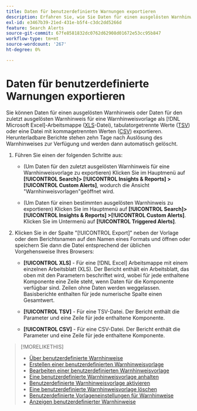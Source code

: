 ```yaml
---
title: Daten für benutzerdefinierte Warnungen exportieren
description: Erfahren Sie, wie Sie Daten für einen ausgelösten Warnhinweis in eine Datei exportieren.
exl-id: e3467b39-21ed-431e-b5f4-c3dc2dd5266d
feature: Search Alerts
source-git-commit: 67fe8581832dc0762d62908d01672e53cc95b847
workflow-type: tm+mt
source-wordcount: '267'
ht-degree: 0%

---
```


# Daten für benutzerdefinierte Warnungen exportieren

Sie können Daten für einen ausgelösten Warnhinweis oder Daten für den zuletzt ausgelösten Warnhinweis für eine Warnhinweisvorlage als [!DNL Microsoft Excel]-Arbeitsmappe ([XLS](/help/search-social-commerce/glossary.md#w-x)-Datei), tabulatorgetrennte Werte ([TSV](/help/search-social-commerce/glossary.md#s-t)) oder eine Datei mit kommagetrennten Werten ([CSV](/help/search-social-commerce/glossary.md#c-d)) exportieren. Herunterladbare Berichte stehen zehn Tage nach Auslösung des Warnhinweises zur Verfügung und werden dann automatisch gelöscht.

1. Führen Sie einen der folgenden Schritte aus:

   * (Um Daten für den zuletzt ausgelösten Warnhinweis für eine Warnhinweisvorlage zu exportieren) Klicken Sie im Hauptmenü auf **[!UICONTROL Search]> [!UICONTROL Insights & Reports] >[!UICONTROL Custom Alerts]**, wodurch die Ansicht &quot;Warnhinweisvorlagen&quot;geöffnet wird.

   * (Um Daten für einen bestimmten ausgelösten Warnhinweis zu exportieren) Klicken Sie im Hauptmenü auf **[!UICONTROL Search]> [!UICONTROL Insights & Reports] >[!UICONTROL Custom Alerts]**. Klicken Sie im Untermenü auf **[!UICONTROL Triggered Alerts]**.

1. Klicken Sie in der Spalte &quot;[!UICONTROL Export]&quot; neben der Vorlage oder dem Berichtsnamen auf den Namen eines Formats und öffnen oder speichern Sie dann die Datei entsprechend der üblichen Vorgehensweise Ihres Browsers:

   * **[!UICONTROL XLS]** - Für eine [!DNL Excel] Arbeitsmappe mit einem einzelnen Arbeitsblatt (XLS). Der Bericht enthält ein Arbeitsblatt, das oben mit den Parametern beschriftet wird, wobei für jede enthaltene Komponente eine Zeile steht, wenn Daten für die Komponente verfügbar sind. Zeilen ohne Daten werden weggelassen. Basisberichte enthalten für jede numerische Spalte einen Gesamtwert.

   * **[!UICONTROL TSV]** - Für eine TSV-Datei. Der Bericht enthält die Parameter und eine Zeile für jede enthaltene Komponente.

   * **[!UICONTROL CSV]** - Für eine CSV-Datei. Der Bericht enthält die Parameter und eine Zeile für jede enthaltene Komponente.

>[!MORELIKETHIS]
>
>* [Über benutzerdefinierte Warnhinweise](alert-about.md)
>* [Erstellen einer benutzerdefinierten Warnhinweisvorlage](alert-template-create.md)
>* [Bearbeiten einer benutzerdefinierten Warnhinweisvorlage](alert-template-edit.md)
>* [Eine benutzerdefinierte Warnhinweisvorlage anhalten](alert-template-pause.md)
>* [Benutzerdefinierte Warnhinweisvorlage aktivieren](alert-template-activate.md)
>* [Eine benutzerdefinierte Warnhinweisvorlage löschen](alert-template-delete.md)
>* [Benutzerdefinierte Vorlageneinstellungen für Warnhinweise](alert-template-settings.md)
>* [Anzeigen benutzerdefinierter Warnhinweise](alert-view.md)
